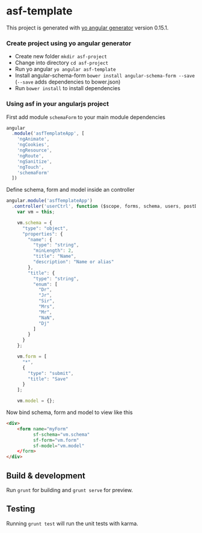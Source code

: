 # asf-template

This project is generated with [yo angular generator](https://github.com/yeoman/generator-angular)
version 0.15.1.

### Create project using yo angular generator
* Create new folder `mkdir asf-project`
* Change into directory `cd asf-project`
* Run yo angular `yo angular asf-template`
* Install angular-schema-form `bower install angular-schema-form --save` (`--save` adds dependencies to bower.json)
* Run `bower install` to install dependencies

### Using asf in your angularjs project

First add module `schemaForm` to your main module dependencies

```javascript
angular
  .module('asfTemplateApp', [
    'ngAnimate',
    'ngCookies',
    'ngResource',
    'ngRoute',
    'ngSanitize',
    'ngTouch',
    'schemaForm'
  ])
```

Define schema, form and model inside an controller

```javascript
angular.module('asfTemplateApp')
  .controller('userCtrl', function ($scope, forms, schema, users, postData) {
    var vm = this;

    vm.schema = {
      "type": "object",
      "properties": {
        "name": {
          "type": "string",
          "minLength": 2,
          "title": "Name",
          "description": "Name or alias"
        },
        "title": {
          "type": "string",
          "enum": [
            "Dr",
            "Jr",
            "Sir",
            "Mrs",
            "Mr",
            "NaN",
            "Dj"
          ]
        }
      }
    };

    vm.form = [
      "*",
      {
        "type": "submit",
        "title": "Save"
      }
    ];

    vm.model = {};
```

Now bind schema, form and model to view like this

```html
<div>
    <form name="myForm"
          sf-schema="vm.schema"
          sf-form="vm.form"
          sf-model="vm.model"
    </form>
</div>
```

## Build & development

Run `grunt` for building and `grunt serve` for preview.

## Testing

Running `grunt test` will run the unit tests with karma.
